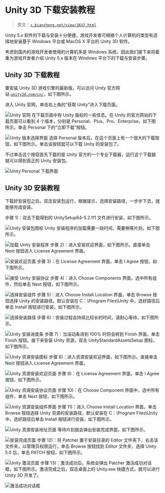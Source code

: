 # Unity 3D 下载安装教程

> 原文：[`c.biancheng.net/view/2637.html`](http://c.biancheng.net/view/2637.html)

Unity 5.x 软件的下载与安装十分便捷，游戏开发者可根据个人计算机的类型有选择地安装基于 Windows 平台或 MacOS X 平台的 Unity 3D 软件。

考虑到国内的游戏开发者使用的计算机多是 Windows 系统，因此我们接下来将着重为游戏开发者介绍 Unity 5.x 版本在 Windows 平台下的下载与安装步骤。

## Unity 3D 下载教程

要安装 Unity 3D 游戏引擎的最新版，可以访问 Unity 官方网站 [`unity3d.com/cn/`](https://unity3d.com/cn/)，如下图所示。

进入 Unity 官网，单击右上角的“获取 Unity”进入下载页面。

![Unity 官网](img/f2e283a6933592ef74d20d0725a2cbd0.png)
在下载页面中有 Unity 版权的一些信息。在 Unity 的官方网站的下载页面可以看到 4 个版本，分别是 Personal、Plus、Pro、Enterprise，如下图所示。单击 Personal 下的“立即下载”按钮。

![Unity 版本选择界面](img/206da763a2c0ca54fff8f11336c30d1d.png)
选择 Personal 版本后，在这个页面上有一个很大的下载按钮，如下图所示。单击该按钮就可以下载 Unity 的安装包了。

不过单击这个按钮首先下载的是 Unity 官方的一个专业下载器，运行这个下载器就可以得到真正的 Unity 安装包。

![Unity Personal 下载界面](img/fa8971ba93ee1f36b03ccdc39fbd8c72.png)

## Unity 3D 安装教程

下载好安装包之后，双击安装包运行，根据提示，选择安装路径，一步步下去，就能够完成安装。

步骤 1)：双击下载得到的 UnitySetup64-5.2.1f1 文件进行安装，如下图所示。

![Unity 安装包图标](img/570b5d3e13df003df185ceecfdb0c13e.png)
Unity 安装程序的加载需要一段时间，需要稍等片刻，如下图所示。

![加载 Unity 安装程序](img/89f8aea6d19244521717fe92851d15ef.png)
步骤 2)：进入安装欢迎界面，如下图所示。直接单击 Next 按钮进入 License Agreement 界面。

![安装欢迎页面](img/a29608fde6bcdc28dde312c3d272fa1e.png)
步骤 3)：在 License Agreement 界面，单击 I Agree 按钮，如下图所示。

![接受 Unity 安装协议](img/086dd80b92b48aeceeb2f0802c568a9d.png)
步骤 4)：进入 Choose Components 界面，选中所有组件，然后单击 Next 按钮，如下图所示。

![选择安装组件](img/9f722e937ed84f30278dbbde49ad8d56.png)
步骤 5)：进入 Choose Install Location 界面，单击 Browse 按钮选择 Unity 的安装路径，默认安装在 C：\Program Files\Unity 中，选好路径后单击 Install 按钮进行安装，如下图所示。

![选择安装路径](img/63b098cddbf5f88833b6cbe9d6dc9a21.png)
步骤 6)：安装过程会持续比较长的时间，请耐心等待，如下图所示。

![Unity 安装进度条](img/ef89045c5b6497eff9df5ac66d564597.png)
步骤 7)：当滚动条进到 100% 时将会转到 Finish 界面，单击 Finish 按钮。接下来安装 Unity 资源，双击 UnityStandardAssetsSetup 图标，如下图所示。

![Unity 资源安装图标](img/a9b9b52d957c8b856cc3e3d37592c8a8.png)
步骤 8)：进入资源安装欢迎界面，如下图所示。直接单击 Next 按钮进入 License Agreement 界面。

![Unity 资源安装欢迎页面](img/f32822b4c8ee712cb5e725acd598615f.png)
步骤 9)：在 License Agreement 界面，单击 I Agree 按钮，如下图所示。

![Unity 资源安装协议页面](img/b32bd6bae7789ea91280c31dee42b2ef.png)
步骤 10)：在 Choose Component 界面中，选中所有组件，单击 Next 按钮，如下图所示。

![Unity 资源安装组件界面](img/2a392c7489bc4545c9e8ba4673938175.png)
步骤 11)：进入 Choose Install Location 界面，单击 Browse 按钮选择 Unity 资源的安装路径，默认安装在 C：\Program Files\Unity 中，选好路径后单击 Install 按钮进行安装，如下图所示。

![Unity 资源安装地址页面](img/fc5a7b7edb6696857c98fa049da19e51.png)
等待片刻就会弹出安装完成界面，如下图所示。

![安装完成页面](img/ccc7f5e01e44e0aee7ce736bc3f0e602.png)
步骤 12)：将 Patcher 置于安装目录的 Editor 文件夹下，右击该文件夹，以管理员权限运行，单击 Browse 按钮找到 Editor 文件夹，选择 Unity 5.0 后，单击 PATCH 按钮，如下图所示。

![Unity 激活页面](img/69dd6f9d4937bfcdbad1ea7e58b2e2f2.png)
步骤 13)：激活成功后，系统会弹出 Patcher 激活成功对话框，如下图所示。激活完成之后，双击桌面上的 Unity.exe 快捷方式，就可以进行 Unity 3D 开发了。

![激活成功对话框](img/e453a16d13f76755a85adbf611310ded.png)